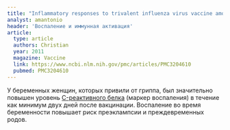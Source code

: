 ```yaml
---
title: "Inflammatory responses to trivalent influenza virus vaccine among pregnant women"
analyst: amantonio
header: 'Воспаление и иммунная активация'
article:
  type: article
  authors: Christian
  year: 2011
  magazine: Vaccine
  link: https://www.ncbi.nlm.nih.gov/pmc/articles/PMC3204610
  pubmed: PMC3204610
---
```


У беременных женщин, которых привили от гриппа, был значительно повышен уровень [C-реактивного белка](https://ru.wikipedia.org/wiki/C-реактивный_белок) (маркер воспаления) в течение как минимум двух дней после вакцинации. Воспаление во время беременности повышает риск преэклампсии и преждевременных родов.
